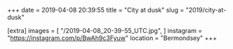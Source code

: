 +++
date = 2019-04-08 20:39:55
title = "City at dusk"
slug = "2019/city-at-dusk"

[extra]
images = [
    "/2019-04-08_20-39-55_UTC.jpg",
]
instagram = "https://instagram.com/p/BwAh9c3Fyuw"
location = "Bermondsey"
+++

